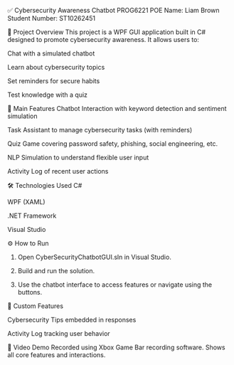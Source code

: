 ✅ Cybersecurity Awareness Chatbot PROG6221 POE
Name: Liam Brown
Student Number: ST10262451

📘 Project Overview
This project is a WPF GUI application built in C# designed to promote cybersecurity awareness. It allows users to:

Chat with a simulated chatbot

Learn about cybersecurity topics

Set reminders for secure habits

Test knowledge with a quiz

🧠 Main Features
Chatbot Interaction with keyword detection and sentiment simulation

Task Assistant to manage cybersecurity tasks (with reminders)

Quiz Game covering password safety, phishing, social engineering, etc.

NLP Simulation to understand flexible user input

Activity Log of recent user actions

🛠️ Technologies Used
C#

WPF (XAML)

.NET Framework

Visual Studio

⚙️ How to Run
1. Open CyberSecurityChatbotGUI.sln in Visual Studio.

2. Build and run the solution.

3. Use the chatbot interface to access features or navigate using the buttons.

🎯 Custom Features

Cybersecurity Tips embedded in responses

Activity Log tracking user behavior

🎥 Video Demo
Recorded using Xbox Game Bar recording software.
Shows all core features and interactions.

